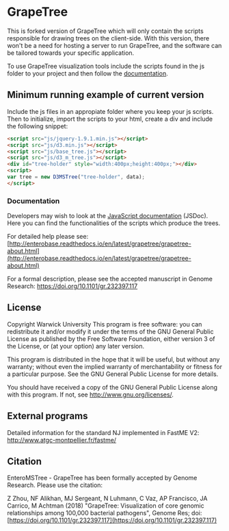 # GrapeTree

This is forked version of GrapeTree which will only contain the scripts responsible for drawing trees on the client-side. With this version, there won't be a need for hosting a server to run GrapeTree, and the software can be tailored towards your specific application.


To use GrapeTree visualization tools include the scripts found in the js folder to your project and then follow the [documentation](https://achtman-lab.github.io/GrapeTree/documentation/developer/index.html).

## Minimum running example of current version

Include the js files in an appropiate folder where you keep your js scripts.
Then to initialize, import the scripts to your html, create a div and include the following snippet:
```html
<script src="js/jquery-1.9.1.min.js"></script>
<script src="js/d3.min.js"></script>
<script src="js/base_tree.js"></script>
<script src="js/d3_m_tree.js"></script>
<div id="tree-holder" style="width:400px;height:400px;"></div>
<script>
var tree = new D3MSTree("tree-holder", data);
</script>
```





### Documentation

Developers may wish to look at the [JavaScript documentation](https://achtman-lab.github.io/GrapeTree/documentation/developer/index.html) (JSDoc). Here you can find the functionalities of the scripts which produce the trees.


For detailed help please see: [http://enterobase.readthedocs.io/en/latest/grapetree/grapetree-about.html](http://enterobase.readthedocs.io/en/latest/grapetree/grapetree-about.html)



For a formal description, please see the accepted manuscript in Genome Research: [https://doi.org/10.1101/gr.232397.117
](https://doi.org/10.1101/gr.232397.117
)

## License
Copyright Warwick University This program is free software: you can
redistribute it and/or modify it under the terms of the GNU General Public
License as published by the Free Software Foundation, either version 3 of the
License, or (at your option) any later version.

This program is distributed in the hope that it will be useful, but without
any warranty; without even the implied warranty of merchantability or fitness
for a particular purpose. See the GNU General Public License for more
details.

You should have received a copy of the GNU General Public License along with
this program. If not, see <http://www.gnu.org/licenses/>.

## External programs
Detailed information for the standard NJ implemented in FastME V2: http://www.atgc-montpellier.fr/fastme/

## Citation
EnteroMSTree - GrapeTree has been formally accepted by Genome Research. Please use the citation:

Z Zhou, NF Alikhan, MJ Sergeant, N Luhmann, C Vaz, AP Francisco, JA Carrico,
M Achtman (2018) "GrapeTree: Visualization of core genomic relationships among 
100,000 bacterial pathogens", Genome Res; doi:
[https://doi.org/10.1101/gr.232397.117](https://doi.org/10.1101/gr.232397.117)

